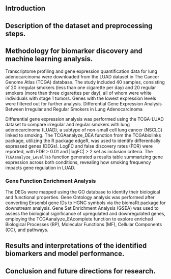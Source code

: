 


## Introduction

## Description of the dataset and preprocessing steps.
## Methodology for biomarker discovery and machine learning analysis.
Transcriptome profiling and gene expression quantification data for lung adenocarcinoma were downloaded from the LUAD dataset in The Cancer Genome Atlas (TCGA) database. The study included 40 samples, consisting of 20 irregular smokers (less than one cigarette per day) and 20 regular smokers (more than three cigarettes per day), all of whom were white individuals with stage 1 tumors. Genes with the lowest expression levels were filtered out for further analysis.
Differential Gene Expression Analysis Between Irregular and Regular Smokers in Lung Adenocarcinoma

Differential gene expression analysis was performed using the TCGA-LUAD dataset to compare irregular and regular smokers with lung adenocarcinoma (LUAD), a subtype of non-small cell lung cancer (NSCLC) linked to smoking. The TCGAanalyze_DEA function from the TCGAbiolinks package, utilizing the R package edgeR, was used to identify differentially expressed genes (DEGs). LogFC and false discovery rates (FDR) were reported, with FDR > 0.01 and |logFC| > 2 set as inclusion criteria. The `TCGAanalyze_LevelTab` function generated a results table summarizing gene expression across both conditions, revealing how smoking frequency impacts gene regulation in LUAD.

### Gene Function Enrichment Analysis

The DEGs were mapped using the GO database to identify their biological and functional properties. Gene Ontology analysis was performed after converting Ensembl gene IDs to HGNC symbols via the biomaRt package for downstream analysis. Gene Set Enrichment Analysis (GSEA) was used to assess the biological significance of upregulated and downregulated genes, employing the TCGAanalyze_EAcomplete function to explore enriched Biological Processes (BP), Molecular Functions (MF), Cellular Components (CC), and pathways.

## Results and interpretations of the identified biomarkers and model performance.
## Conclusion and future directions for research.
